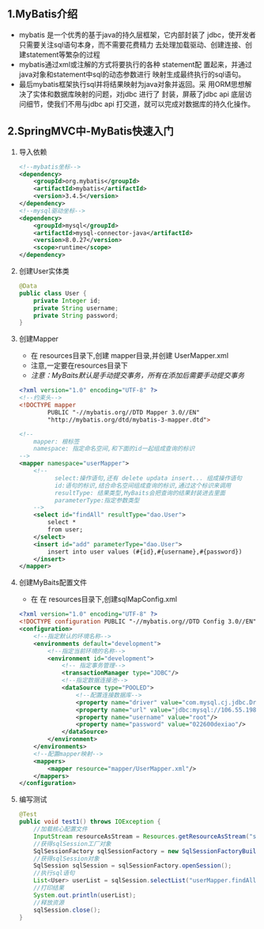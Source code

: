 





## 1.MyBatis介绍

-  mybatis 是一个优秀的基于java的持久层框架，它内部封装了 jdbc，使开发者只需要关注sql语句本身，而不需要花费精力 去处理加载驱动、创建连接、创建statement等繁杂的过程
- mybatis通过xml或注解的方式将要执行的各种 statement配 置起来，并通过java对象和statement中sql的动态参数进行 映射生成最终执行的sql语句。
- 最后mybatis框架执行sql并将结果映射为java对象并返回。采 用ORM思想解决了实体和数据库映射的问题，对jdbc 进行了 封装，屏蔽了jdbc api 底层访问细节，使我们不用与jdbc api 打交道，就可以完成对数据库的持久化操作。



## 2.SpringMVC中-MyBatis快速入门

1. 导入依赖

   ```xml
   <!--mybatis坐标-->
   <dependency>
       <groupId>org.mybatis</groupId>
       <artifactId>mybatis</artifactId>
       <version>3.4.5</version>
   </dependency>
   <!--mysql驱动坐标-->
   <dependency>
       <groupId>mysql</groupId>
       <artifactId>mysql-connector-java</artifactId>
       <version>8.0.27</version>
       <scope>runtime</scope>
   </dependency>
   ```

2. 创建User实体类

   ```java
   @Data
   public class User {
       private Integer id;
       private String username;
       private String password;
   }
   ```

3. 创建Mapper

   - 在 resources目录下,创建 mapper目录,并创建 UserMapper.xml
   - 注意,一定要在resources目录下
   - *注意：MyBaits默认是手动提交事务，所有在添加后需要手动提交事务*

   ```xml
   <?xml version="1.0" encoding="UTF-8" ?>
   <!--约束头-->
   <!DOCTYPE mapper
           PUBLIC "-//mybatis.org//DTD Mapper 3.0//EN"
           "http://mybatis.org/dtd/mybatis-3-mapper.dtd">
   
   <!--
       mapper: 根标签
       namespace: 指定命名空间,和下面的id一起组成查询的标识
   -->
   <mapper namespace="userMapper">
       <!--
             select:操作语句,还有 delete updata insert... 组成操作语句
             id:语句的标识,结合命名空间组成查询的标识,通过这个标识来调用
             resultType: 结果类型,MyBaits会把查询的结果封装进去里面
             parameterType:指定参数类型
       -->
       <select id="findAll" resultType="dao.User">
           select *
           from user;
       </select>
       <insert id="add" parameterType="dao.User">
           insert into user values (#{id},#{username},#{password})
       </insert>
   </mapper>
   ```

4. 创建MyBaits配置文件

   - 在 在 resources目录下,创建sqlMapConfig.xml

   ```xml
   <?xml version="1.0" encoding="UTF-8" ?>
   <!DOCTYPE configuration PUBLIC "-//mybatis.org//DTD Config 3.0//EN" "http://mybatis.org/dtd/mybatis-3-config.dtd">
   <configuration>
       <!--指定默认的环境名称-->
       <environments default="development">
           <!--指定当前环境的名称-->
           <environment id="development">
               <!-- 指定事务管理-->
               <transactionManager type="JDBC"/>
               <!--指定数据连接池-->
               <dataSource type="POOLED">
                   <!--配置连接数据库-->
                   <property name="driver" value="com.mysql.cj.jdbc.Driver"/>
                   <property name="url" value="jdbc:mysql://106.55.198.186:3306/test"/>
                   <property name="username" value="root"/>
                   <property name="password" value="022600dexiao"/>
               </dataSource>
           </environment>
       </environments>
       <!--配置mapper映射-->
       <mappers>
           <mapper resource="mapper/UserMapper.xml"/>
       </mappers>
   </configuration>
   ```

5. 编写测试

   ```java
   @Test
   public void test1() throws IOException {
       //加载核心配置文件
       InputStream resourceAsStream = Resources.getResourceAsStream("sqlMapConfig.xml");
       //获得sqlSession工厂对象
       SqlSessionFactory sqlSessionFactory = new SqlSessionFactoryBuilder().build(resourceAsStream);
       //获得sqlSession对象
       SqlSession sqlSession = sqlSessionFactory.openSession();
       //执行sql语句
       List<User> userList = sqlSession.selectList("userMapper.findAll");
       //打印结果
       System.out.println(userList);
       //释放资源
       sqlSession.close();
   }
   ```


